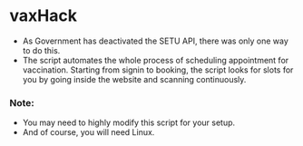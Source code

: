 # vaxHack

- As Government has deactivated the SETU API, there was only one way to do this.
- The script automates the whole process of scheduling appointment for vaccination. Starting from signin to booking, the script looks for slots for you by going inside the website and scanning continuously.

### Note:
- You may need to highly modify this script for your setup.
- And of course, you will need Linux.
